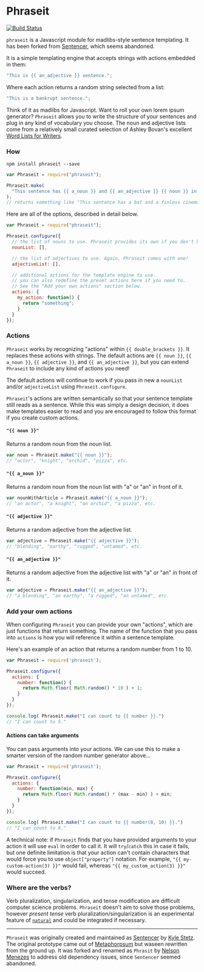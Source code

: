 # Phraseit

[![Build
Status](https://travis-ci.org/nemzes/phraseit.svg?branch=master)](https://travis-ci.org/nemzes/phraseit)

`phraseit` is a Javascript module for madlibs-style sentence templating. It has
been forked from [Sentencer](https://github.com/kylestetz/Sentencer), which
seems abandoned.

It is a simple templating engine that accepts strings with actions embedded in
them:

```javascript
"This is {{ an_adjective }} sentence.";
```

Where each action returns a random string selected from a list:

```javascript
"This is a bankrupt sentence.";
```

Think of it as madlibs for Javascript. Want to roll your own lorem ipsum
generator? `Phraseit` allows you to write the structure of your sentences and
plug in any kind of vocabulary you choose. The noun and adjective lists come
from a relatively small curated selection of Ashley Bovan's excellent [Word
Lists for Writers](http://www.ashley-bovan.co.uk/words/partsofspeech.html).

### How

`npm install phraseit --save`

```javascript
var Phraseit = require("phraseit");

Phraseit.make(
  "This sentence has {{ a_noun }} and {{ an_adjective }} {{ noun }} in it."
);
// returns something like "This sentence has a bat and a finless cinema in it."
```

Here are all of the options, described in detail below.

```javascript
var Phraseit = require("phraseit");

Phraseit.configure({
  // the list of nouns to use. Phraseit provides its own if you don't have one!
  nounList: [],

  // the list of adjectives to use. Again, Phraseit comes with one!
  adjectiveList: [],

  // additional actions for the template engine to use.
  // you can also redefine the preset actions here if you need to.
  // See the "Add your own actions" section below.
  actions: {
    my_action: function() {
      return "something";
    }
  }
});
```

### Actions

`Phraseit` works by recognizing "actions" within `{{ double_brackets }}`. It
replaces these actions with strings. The default actions are `{{ noun }}`, `{{
a_noun }}`, `{{ adjective }}`, and `{{ an_adjective }}`, but you can extend
`Phraseit` to include any kind of actions you need!

The default actions will continue to work if you pass in new a `nounList` and/or
`adjectiveList` using `Phraseit.configure`.

`Phraseit`'s actions are written semantically so that your sentence template
still reads as a sentence. While this was simply a design decision, it does make
templates easier to read and you are encouraged to follow this format if you
create custom actions.

#### `"{{ noun }}"`

Returns a random noun from the noun list.

```javascript
var noun = Phraseit.make("{{ noun }}");
// "actor", "knight", "orchid", "pizza", etc.
```

#### `"{{ a_noun }}"`

Returns a random noun from the noun list with "a" or "an" in front of it.

```javascript
var nounWithArticle = Phraseit.make("{{ a_noun }}");
// "an actor", "a knight", "an orchid", "a pizza", etc.
```

#### `"{{ adjective }}"`

Returns a random adjective from the adjective list.

```javascript
var adjective = Phraseit.make("{{ adjective }}");
// "blending", "earthy", "rugged", "untamed", etc.
```

#### `"{{ an_adjective }}"`

Returns a random adjective from the adjective list with "a" or "an" in front of
it.

```javascript
var adjective = Phraseit.make("{{ an_adjective }}");
// "a blending", "an earthy", "a rugged", "an untamed", etc.
```

### Add your own actions

When configuring `Phraseit` you can provide your own "actions", which are just
functions that return something. The name of the function that you pass into
`actions` is how you will reference it within a sentence template.

Here's an example of an action that returns a random number from 1 to 10.

```javascript
var Phraseit = require('phraseit');

Phraseit.configure({
  actions: {
    number: function() {
      return Math.floor( Math.random() * 10 ) + 1;
    }
  }
});

console.log( Phraseit.make("I can count to {{ number }}.")
// "I can count to 5."
```

#### Actions can take arguments

You can pass arguments into your actions. We can use this to make a smarter
version of the random number generator above...

```javascript
var Phraseit = require('phraseit');

Phraseit.configure({
  actions: {
    number: function(min, max) {
      return Math.floor( Math.random() * (max - min) ) + min;
    }
  }
});

console.log( Phraseit.make("I can count to {{ number(8, 10) }}.")
// "I can count to 8."
```

A technical note: if `Phraseit` finds that you have provided arguments to your
action it will use `eval` in order to call it. It will `try`/`catch` this in
case it fails, but one definite limitation is that your action can't contain
characters that would force you to use `object["property"]` notation. For
example, `"{{ my-custom-action(3) }}"` would fail, whereas `"{{
my_custom_action(3) }}"` would succeed.

### Where are the verbs?

Verb pluralization, singularization, and tense modification are difficult
computer science problems. `Phraseit` doesn't aim to solve those problems,
however _present tense_ verb pluralization/singularization is an experimental
feature of [`natural`](https://github.com/NaturalNode/natural) and could be
integrated if necessary.

---

`Phraseit` was originally created and maintained as
[Sentencer](https://github.com/kylestetz/Sentencer) by [Kyle
Stetz](https://github.com/kylestetz). The original prototype came out of
[Metaphorpsum](https://github.com/kylestetz/metaphorpsum) but waseen rewritten
from the ground up. It was forked and renamed as `Phrasit` by [Nelson
Menezes](https://github.com/nemzes) to address old dependency issues, since
`Sentencer` seemed abandoned.
